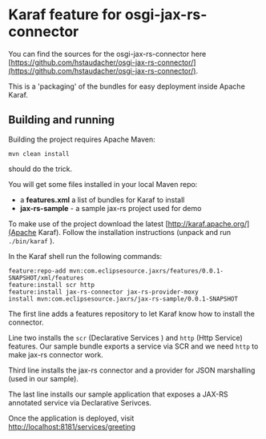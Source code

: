 # Karaf feature for osgi-jax-rs-connector
You can find the sources for the osgi-jax-rs-connector here [https://github.com/hstaudacher/osgi-jax-rs-connector/](https://github.com/hstaudacher/osgi-jax-rs-connector/).

This is a 'packaging' of the bundles for easy deployment inside Apache Karaf.

## Building and running
Building the project requires Apache Maven:
```
mvn clean install
```
should do the trick.

You will get some files installed in your local Maven repo:

* a **features.xml** a list of bundles for Karaf to install
* **jax-rs-sample** - a sample jax-rs project used for demo

To make use of the project download the latest [http://karaf.apache.org/](Apache Karaf). Follow the installation instructions (unpack and run `./bin/karaf` ).

In the Karaf shell run the following commands:
```
feature:repo-add mvn:com.eclipsesource.jaxrs/features/0.0.1-SNAPSHOT/xml/features
feature:install scr http
feature:install jax-rs-connector jax-rs-provider-moxy
install mvn:com.eclipsesource.jaxrs/jax-rs-sample/0.0.1-SNAPSHOT
```

The first line adds a features repository to let Karaf know how to install the connector.

Line two installs the `scr` (Declarative Services ) and `http` (Http Service) features. Our sample bundle exports a service via SCR and we need `http` to make jax-rs connector work.

Third line installs the jax-rs connector and a provider for JSON marshalling (used in our sample).

The last line installs our sample application that exposes a JAX-RS annotated service via Declarative Serivces.

Once the application is deployed, visit  [http://localhost:8181/services/greeting](http://localhost:8181/sercices/greeting)
